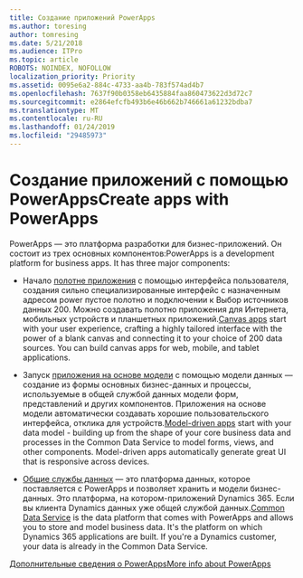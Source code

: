 ```yaml
---
title: Создание приложений PowerApps
ms.author: toresing
author: tomresing
ms.date: 5/21/2018
ms.audience: ITPro
ms.topic: article
ROBOTS: NOINDEX, NOFOLLOW
localization_priority: Priority
ms.assetid: 0095e6a2-884c-4733-aa4b-783f574ad4b7
ms.openlocfilehash: 7637f90b0358eb6435884faa860473622d3d72c7
ms.sourcegitcommit: e2864efcfb493b6e46b662b746661a61232bdba7
ms.translationtype: MT
ms.contentlocale: ru-RU
ms.lasthandoff: 01/24/2019
ms.locfileid: "29485973"
---
```

# <a name="create-apps-with-powerapps"></a><span data-ttu-id="8e5ba-102">Создание приложений с помощью PowerApps</span><span class="sxs-lookup"><span data-stu-id="8e5ba-102">Create apps with PowerApps</span></span>

<span data-ttu-id="8e5ba-p101">PowerApps — это платформа разработки для бизнес-приложений. Он состоит из трех основных компонентов:</span><span class="sxs-lookup"><span data-stu-id="8e5ba-p101">PowerApps is a development platform for business apps. It has three major components:</span></span> 
  
- <span data-ttu-id="8e5ba-p102">Начало [полотне приложения](https://go.microsoft.com/fwlink/?linkid=874495) с помощью интерфейса пользователя, создания сильно специализированные интерфейс с назначенным адресом power пустое полотно и подключении к Выбор источников данных 200. Можно создавать полотно приложения для Интернета, мобильных устройств и планшетных приложений.</span><span class="sxs-lookup"><span data-stu-id="8e5ba-p102">[Canvas apps](https://go.microsoft.com/fwlink/?linkid=874495) start with your user experience, crafting a highly tailored interface with the power of a blank canvas and connecting it to your choice of 200 data sources. You can build canvas apps for web, mobile, and tablet applications.</span></span> 
    
- <span data-ttu-id="8e5ba-p103">Запуск [приложения на основе модели](https://go.microsoft.com/fwlink/?linkid=874496) с помощью модели данных — создание из формы основных бизнес-данных и процессы, используемые в общей службой данных модели форм, представлений и других компонентов. Приложения на основе модели автоматически создавать хорошие пользовательского интерфейса, отклика для устройств.</span><span class="sxs-lookup"><span data-stu-id="8e5ba-p103">[Model-driven apps](https://go.microsoft.com/fwlink/?linkid=874496) start with your data model - building up from the shape of your core business data and processes in the Common Data Service to model forms, views, and other components. Model-driven apps automatically generate great UI that is responsive across devices.</span></span> 
    
- <span data-ttu-id="8e5ba-p104">[Общие службы данных](https://go.microsoft.com/fwlink/?linkid=874497) — это платформа данных, которое поставляется с PowerApps и позволяет хранить и модели бизнес-данных. Это платформа, на котором-приложений Dynamics 365. Если вы клиента Dynamics данных уже общей службой данных.</span><span class="sxs-lookup"><span data-stu-id="8e5ba-p104">[Common Data Service](https://go.microsoft.com/fwlink/?linkid=874497) is the data platform that comes with PowerApps and allows you to store and model business data. It's the platform on which Dynamics 365 applications are built. If you're a Dynamics customer, your data is already in the Common Data Service.</span></span> 
    
[<span data-ttu-id="8e5ba-112">Дополнительные сведения о PowerApps</span><span class="sxs-lookup"><span data-stu-id="8e5ba-112">More info about PowerApps</span></span>](https://go.microsoft.com/fwlink/?linkid=874498)
  

